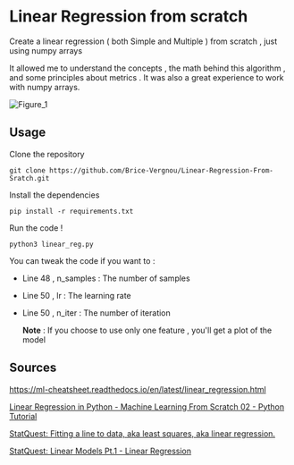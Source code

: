 # Linear Regression from scratch

Create a linear regression ( both Simple and Multiple ) from scratch , just using numpy arrays

It allowed me to understand the concepts , the math behind this algorithm , and some principles about metrics . It was also a great experience to work with numpy arrays.

![Figure_1](https://user-images.githubusercontent.com/86613710/127746300-0c598d5b-d97a-48f9-bf07-437a7a79d15b.png)


## Usage

Clone the repository

` git clone https://github.com/Brice-Vergnou/Linear-Regression-From-Sratch.git `

Install the dependencies

` pip install -r requirements.txt `

Run the code !

` python3 linear_reg.py `

You can tweak the code if you want to :

* Line 48 , n_samples : The number of samples
* Line 50 , lr : The learning rate
* Line 50 , n_iter : The number of iteration
  
  **Note** : If you choose to use only one feature , you'll get a plot of the model

## Sources 

https://ml-cheatsheet.readthedocs.io/en/latest/linear_regression.html

[Linear Regression in Python - Machine Learning From Scratch 02 - Python Tutorial
](https://www.youtube.com/watch?v=4swNt7PiamQ)

[StatQuest: Fitting a line to data, aka least squares, aka linear regression.](https://www.youtube.com/watch?v=PaFPbb66DxQ)

[StatQuest: Linear Models Pt.1 - Linear Regression](https://www.youtube.com/watch?v=nk2CQITm_eo)
